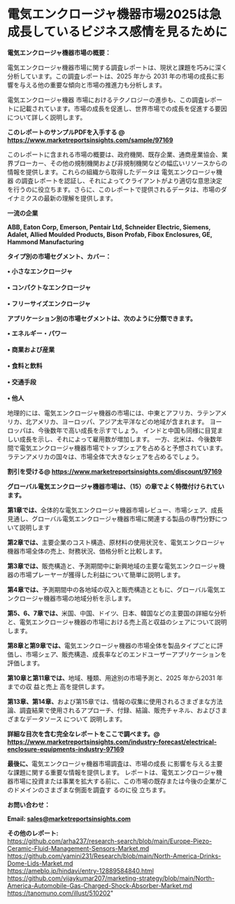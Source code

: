 # 電気エンクロージャ機器市場2025は急成長しているビジネス感情を見るために

<strong><b>電気エンクロージャ機器市場の概要：</b></strong>

電気エンクロージャ機器市場に関する調査レポートは、現状と課題を巧みに深く分析しています。この調査レポートは、2025 年から 2031 年の市場の成長に影響を与える他の重要な傾向と市場の推進力も分析します。

電気エンクロージャ機器 市場におけるテクノロジーの進歩も、この調査レポートに記載されています。市場の成長を促進し、世界市場での成長を促進する要因について詳しく説明します。

<strong>このレポートのサンプルPDFを入手する @ <a href=https://www.marketreportsinsights.com/sample/97169>https://www.marketreportsinsights.com/sample/97169</a></strong>

このレポートに含まれる市場の概要は、政府機関、既存企業、通商産業協会、業界ブローカー、その他の規制機関および非規制機関などの幅広いリソースからの情報を提供します。これらの組織から取得したデータは 電気エンクロージャ機器 の調査レポートを認証し、それによってクライアントがより適切な意思決定を行うのに役立ちます。さらに、このレポートで提供されるデータは、市場のダイナミクスの最新の理解を提供します。

<strong>一流の企業</strong>

<strong><b>ABB, Eaton Corp, Emerson, Pentair Ltd, Schneider Electric, Siemens, Adalet, Allied Moulded Products, Bison Profab, Fibox Enclosures, GE, Hammond Manufacturing</b></strong>

<strong><b>タイプ別の市場セグメント、カバー：</b></strong>

<strong>• 小さなエンクロージャ<br><br>• コンパクトなエンクロージャ<br><br>• フリーサイズエンクロージャ</strong>

<strong><b>アプリケーション別の市場セグメントは、次のように分類できます。</b></strong>

<strong>• エネルギー・パワー<br><br>• 商業および産業<br><br>• 食料と飲料<br><br>• 交通手段<br><br>• 他人</strong>

 地理的には、電気エンクロージャ機器の市場には、中東とアフリカ、ラテンアメリカ、北アメリカ、ヨーロッパ、アジア太平洋などの地域が含まれます。 ヨーロッパは、今後数年で高い成長を示すでしょう。 インドと中国も同様に目覚ましい成長を示し、それによって雇用数が増加します。 一方、北米は、今後数年間で電気エンクロージャ機器市場でトップシェアを占めると予想されています。 ラテンアメリカの国々は、市場全体で大きなシェアを占めるでしょう。

<strong>割引を受ける@ <a href=https://www.marketreportsinsights.com/discount/97169>https://www.marketreportsinsights.com/discount/97169</a></strong>

<strong><b>グローバル電気エンクロージャ機器市場は、（15）の章でよく特徴付けられています。</b></strong>

<strong><b>第</b></strong><strong><b>1章では、</b></strong>全体的な電気エンクロージャ機器市場レビュー、市場シェア、成長見通し、グローバル電気エンクロージャ機器市場に関連する製品の専門分野について説明します

<strong><b>第2章では、</b></strong>主要企業のコスト構造、原材料の使用状況を、電気エンクロージャ機器市場全体の売上、財務状況、価格分析と比較します。

<strong><b>第3章では、</b></strong>販売構造と、予測期間中に新興地域の主要な電気エンクロージャ機器の市場プレーヤーが獲得した利益について簡単に説明します。

<strong><b>第4章では、</b></strong>予測期間中の各地域の収入と販売構造とともに、グローバル電気エンクロージャ機器市場の地域分析を示します。

<strong><b>第5、6、7章では、</b></strong>米国、中国、ドイツ、日本、韓国などの主要国の詳細な分析と、電気エンクロージャ機器の市場における売上高と収益のシェアについて説明します。

<strong><b>第8章と第9章では、</b></strong>電気エンクロージャ機器の市場全体を製品タイプごとに評価し、市場シェア、販売構造、成長率などのエンドユーザーアプリケーションを評価します。

<strong><b>第10章と第11章では、</b></strong>地域、種類、用途別の市場予測と、2025 年から2031 年までの収 益と売上 高を提供します。

<strong><b>第13章、第14章、</b></strong>および第15章では、情報の収集に使用されるさまざまな方法論、調査結果で使用されるアプローチ、付録、結論、販売チャネル、およびさまざまなデータソース について 説明します。

<strong>詳細な目次を含む完全なレポートをここで調べます。@ <a href=https://www.marketreportsinsights.com/industry-forecast/electrical-enclosure-equipments-industry-97169>https://www.marketreportsinsights.com/industry-forecast/electrical-enclosure-equipments-industry-97169</a></strong>

<strong><b>最後に、</b></strong>電気エンクロージャ機器市場調査は、市場の成長 に影響を</a>与える主要な課題に関する重要な情報を提供します。 レポートは、電気エンクロージャ機器市場に投資または事業を拡大する前に、この市場の既存または今後の企業がこのドメインのさまざまな側面を調査す るのに役 立ちます。

<strong><b>お問い合わせ：</b></strong>

<strong>Email: </strong><a href=mailto:sales@marketreportsinsights.com><strong>sales@marketreportsinsights.com</strong></a>

<strong>その他のレポート:</strong>
<br>
<a href=https://github.com/arha237/research-search/blob/main/Europe-Piezo-Ceramic-Fluid-Management-Sensors-Market.md>https://github.com/arha237/research-search/blob/main/Europe-Piezo-Ceramic-Fluid-Management-Sensors-Market.md</a>
<br>
<a href=https://github.com/yamini231/Research/blob/main/North-America-Drinks-Dome-Lids-Market.md>https://github.com/yamini231/Research/blob/main/North-America-Drinks-Dome-Lids-Market.md</a>
<br>
<a href=https://ameblo.jp/hindavi/entry-12889584840.html>https://ameblo.jp/hindavi/entry-12889584840.html</a>
<br>
<a href=https://github.com/vijaykumar207/marketing-strategy/blob/main/North-America-Automobile-Gas-Charged-Shock-Absorber-Market.md>https://github.com/vijaykumar207/marketing-strategy/blob/main/North-America-Automobile-Gas-Charged-Shock-Absorber-Market.md</a>
<br>
<a href=https://tanomuno.com/illust/510202>https://tanomuno.com/illust/510202</a>"

